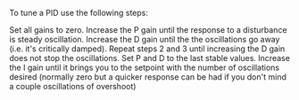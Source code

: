 To tune a PID use the following steps:

Set all gains to zero.
Increase the P gain until the response to a disturbance is steady oscillation.
Increase the D gain until the the oscillations go away (i.e. it's critically damped).
Repeat steps 2 and 3 until increasing the D gain does not stop the oscillations.
Set P and D to the last stable values.
Increase the I gain until it brings you to the setpoint with the number of oscillations desired (normally zero but a quicker response can be had if you don't mind a couple oscillations of overshoot)